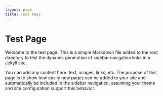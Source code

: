 ```yaml
---
layout: page
title: Test Page
---
```


# Test Page

Welcome to the test page! This is a simple Markdown file added to the root directory to test the dynamic generation of sidebar navigation links in a Jekyll site.

You can add any content here: text, images, links, etc. The purpose of this page is to show how easily new pages can be added to your site and automatically be included in the sidebar navigation, assuming your theme and site configuration support this behavior.

